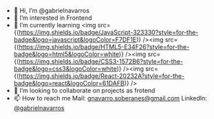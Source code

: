 - 👋 Hi, I’m @gabrielnavarros
- 👀 I’m interested in Frontend
- 🌱 I’m currently learning <img src={(https://img.shields.io/badge/JavaScript-323330?style=for-the-badge&logo=javascript&logoColor=F7DF1E)} /><img src={(https://img.shields.io/badge/HTML5-E34F26?style=for-the-badge&logo=html5&logoColor=white)} /><img src={(https://img.shields.io/badge/CSS3-1572B6?style=for-the-badge&logo=css3&logoColor=white)} /><img src={(https://img.shields.io/badge/React-20232A?style=for-the-badge&logo=react&logoColor=61DAFB)} />
- 💞️ I’m looking to collaborate on projects as frotend
- 📫 How to reach me 
      Mail: gnavarro.soberanes@gmail.com
      LinkedIn: [@gabrielnavarros](https://www.linkedin.com/in/gabrielnavarros/)

<!---
gabrielnavarros/gabrielnavarros is a ✨ special ✨ repository because its `README.md` (this file) appears on your GitHub profile.
You can click the Preview link to take a look at your changes.
--->
